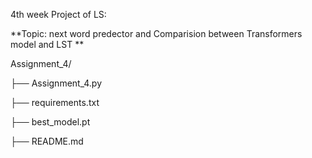 4th week Project of LS: 

**Topic: next word predector and 
Comparision between Transformers model and LST **

Assignment_4/

├── Assignment_4.py

├── requirements.txt

├── best_model.pt

├── README.md
